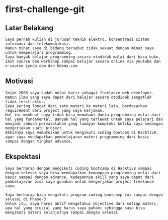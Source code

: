 # first-challenge-git

[//]: # (Ceritakan sedikit tentang latar belakangmu seperti pendidikan terakhir atau pekerjaan sebelumnya)
## Latar Belakang
```
Saya pernah kuliah di jurusan teknik elektro, konsentrasi sistem informasi dan telekomunikasi.
Namun minat saya di bidang tersebut tidak sekuat dengan minat saya untuk mempelajari programming.
Saya banyak belajar programming secara otodidak mulai dari baca buku, ikut course dan workshop sampai belajar secara online via youtube dan e-course Lynda.com dan Udemy.com
```

[//]: # (Motivasi apa yang mendorongmu untuk ikut program coding bootcamp di Hacktiv8?)
## Motivasi
```
Sejak 2008 saya sudah mulai karir sebagai freelance web developer.
Namun ilmu yang saya dapat dari belajar secara otodidak sangatlah tidak terstruktur.
Saya sering loncat dari satu materi ke materi lain, berdasarkan requirement dari project yang saya kerjakan.
Hal ini membuat saya tidak bisa memahami dunia programming mulai dari hal yang fundamental. Banyak hal yang terlewat untuk saya pelajari dan menjadi sebuah permasalahan yang lumayan kompleks ketika saya sedangan mengerjakan suatu project.
Akhirnya saya memutuskan untuk mengikuti coding bootcam di Hacktiv8, agar saya mendapatkan pembelajaran materi programming dari basic sampai dengan tingkat advance.
```

[//]: # (Beri tahu kami, apa yang ingin kamu dapatkan di Hacktiv8 dan apa yang ingin kamu capai setelah lulus dari sini?)

## Ekspektasi
```
Saya berharap dengan mengikuti coding bootcamp di Hacktiv8 sampai dengan selesai saya bisa mendapatkan kemampuan programming mulai dari basic sampai dengan advance. Kedepannya skill yang saya dapat dari pembelajaran bisa saya gunakan untuk mengerjakan project freelance saya.
```

[//]: # (Apakah ada hal lain yang ingin disampaikan? Bila ada, kamu bebas untuk menuliskannya)
```
Saya berharap bisa mengikuti program coding bootcamp ini sampai dengan selesai di Phase-3.
Untuk itu, saya harus aktif mengetahui objective dari setiap materi, apa hal yang crusial yang harus saya pahami sehingga saya bisa mengikuti materi selanjutnya sampai dengan selesai
```